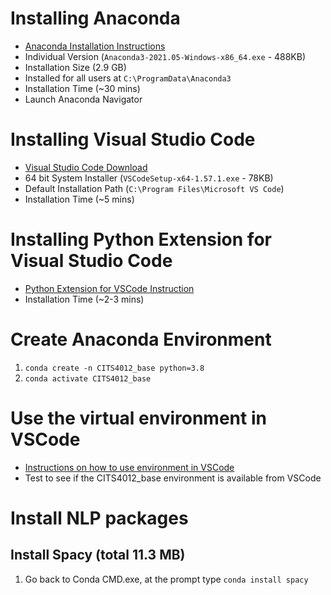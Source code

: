 # Installing Anaconda

* [Anaconda Installation Instructions](https://docs.anaconda.com/anaconda/install/windows/)
* Individual Version (`Anaconda3-2021.05-Windows-x86_64.exe` - 488KB)
* Installation Size (2.9 GB)
* Installed for all users at `C:\ProgramData\Anaconda3`
* Installation Time (~30 mins)
* Launch Anaconda Navigator

# Installing Visual Studio Code

* [Visual Studio Code Download](https://code.visualstudio.com/download)
* 64 bit System Installer (`VSCodeSetup-x64-1.57.1.exe` - 78KB)
* Default Installation Path (`C:\Program Files\Microsoft VS Code`)
* Installation Time (~5 mins)

# Installing Python Extension for Visual Studio Code
* [Python Extension for VSCode Instruction](https://code.visualstudio.com/docs/python/python-tutorial#_install-visual-studio-code-and-the-python-extension)
* Installation Time (~2-3 mins)

# Create Anaconda Environment
1. `conda create -n CITS4012_base python=3.8`
2. `conda activate CITS4012_base`

# Use the virtual environment in VSCode
* [Instructions on how to use environment in VSCode](https://code.visualstudio.com/docs/python/environments#_conda-environments) 
* Test to see if the CITS4012_base environment is available from VSCode

# Install NLP packages
## Install Spacy (total 11.3 MB)
1. Go back to Conda CMD.exe, at the prompt type `conda install spacy`
 
